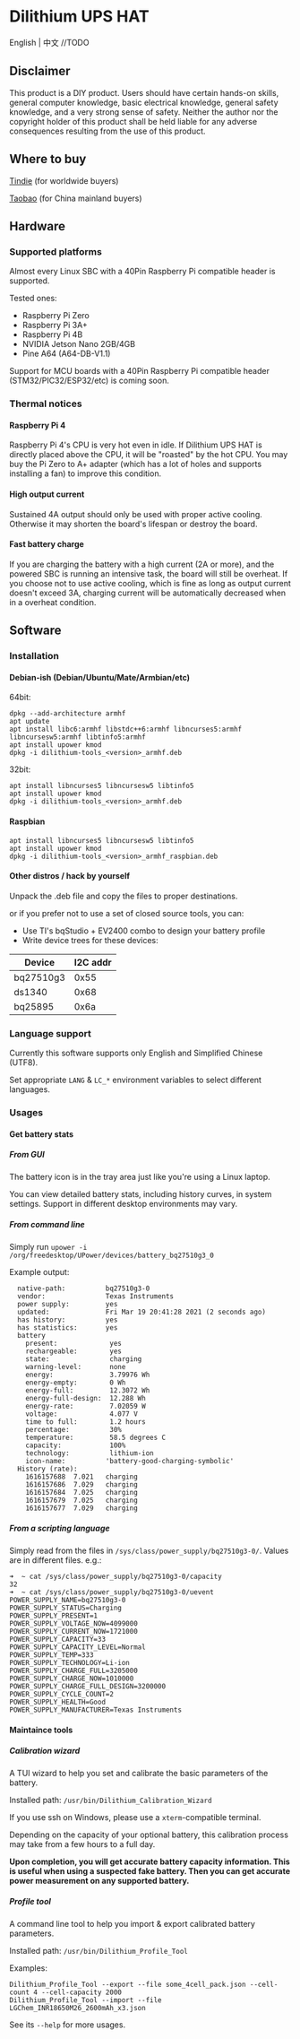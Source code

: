 # Dilithium UPS HAT

English | 中文 //TODO

## Disclaimer
This product is a DIY product. Users should have certain hands-on skills, general computer knowledge, basic electrical knowledge, general safety knowledge, and a very strong sense of safety. Neither the author nor the copyright holder of this product shall be held liable for any adverse consequences resulting from the use of this product.

## Where to buy
[Tindie](https://www.tindie.com/products/sudomaker/dilithium-mini-ups-hat/) (for worldwide buyers)

[Taobao](https://item.taobao.com/item.htm?id=636945235597) (for China mainland buyers)

## Hardware
### Supported platforms
Almost every Linux SBC with a 40Pin Raspberry Pi compatible header is supported.

Tested ones:
- Raspberry Pi Zero
- Raspberry Pi 3A+
- Raspberry Pi 4B
- NVIDIA Jetson Nano 2GB/4GB
- Pine A64 (A64-DB-V1.1)

Support for MCU boards with a 40Pin Raspberry Pi compatible header (STM32/PIC32/ESP32/etc) is coming soon.

### Thermal notices
#### Raspberry Pi 4
Raspberry Pi 4's CPU is very hot even in idle. If Dilithium UPS HAT is directly placed above the CPU, it will be "roasted" by the hot CPU. You may buy the Pi Zero to A+ adapter (which has a lot of holes and supports installing a fan) to improve this condition.

#### High output current
Sustained 4A output should only be used with proper active cooling. Otherwise it may shorten the board's lifespan or destroy the board.

#### Fast battery charge
If you are charging the battery with a high current (2A or more), and the powered SBC is running an intensive task, the board will still be overheat. If you choose not to use active cooling, which is fine as long as output current doesn't exceed 3A, charging current will be automatically decreased when in a overheat condition. 

## Software

### Installation
#### Debian-ish (Debian/Ubuntu/Mate/Armbian/etc)
64bit:
```
dpkg --add-architecture armhf
apt update
apt install libc6:armhf libstdc++6:armhf libncurses5:armhf libncursesw5:armhf libtinfo5:armhf
apt install upower kmod
dpkg -i dilithium-tools_<version>_armhf.deb
```
32bit:
```
apt install libncurses5 libncursesw5 libtinfo5
apt install upower kmod
dpkg -i dilithium-tools_<version>_armhf.deb
```

#### Raspbian
```
apt install libncurses5 libncursesw5 libtinfo5
apt install upower kmod
dpkg -i dilithium-tools_<version>_armhf_raspbian.deb
```

#### Other distros / hack by yourself
Unpack the .deb file and copy the files to proper destinations.

or if you prefer not to use a set of closed source tools, you can:
- Use TI's bqStudio + EV2400 combo to design your battery profile
- Write device trees for these devices:

|Device|I2C addr|
|---|---|
|bq27510g3|0x55|
|ds1340|0x68|
|bq25895|0x6a|

### Language support
Currently this software supports only English and Simplified Chinese (UTF8).

Set appropriate `LANG` & `LC_*` environment variables to select different languages.

### Usages
#### Get battery stats
##### From GUI
The battery icon is in the tray area just like you're using a Linux laptop.

You can view detailed battery stats, including history curves, in system settings. Support in different desktop environments may vary.

##### From command line
Simply run `upower -i /org/freedesktop/UPower/devices/battery_bq27510g3_0`

Example output:
```
  native-path:          bq27510g3-0
  vendor:               Texas Instruments
  power supply:         yes
  updated:              Fri Mar 19 20:41:28 2021 (2 seconds ago)
  has history:          yes
  has statistics:       yes
  battery
    present:             yes
    rechargeable:        yes
    state:               charging
    warning-level:       none
    energy:              3.79976 Wh
    energy-empty:        0 Wh
    energy-full:         12.3072 Wh
    energy-full-design:  12.288 Wh
    energy-rate:         7.02059 W
    voltage:             4.077 V
    time to full:        1.2 hours
    percentage:          30%
    temperature:         58.5 degrees C
    capacity:            100%
    technology:          lithium-ion
    icon-name:          'battery-good-charging-symbolic'
  History (rate):
    1616157688  7.021   charging
    1616157686  7.029   charging
    1616157684  7.025   charging
    1616157679  7.025   charging
    1616157677  7.029   charging
```
##### From a scripting language
Simply read from the files in `/sys/class/power_supply/bq27510g3-0/`. Values are in different files.
e.g.:
```
➜  ~ cat /sys/class/power_supply/bq27510g3-0/capacity 
32
➜  ~ cat /sys/class/power_supply/bq27510g3-0/uevent
POWER_SUPPLY_NAME=bq27510g3-0
POWER_SUPPLY_STATUS=Charging
POWER_SUPPLY_PRESENT=1
POWER_SUPPLY_VOLTAGE_NOW=4099000
POWER_SUPPLY_CURRENT_NOW=1721000
POWER_SUPPLY_CAPACITY=33
POWER_SUPPLY_CAPACITY_LEVEL=Normal
POWER_SUPPLY_TEMP=333
POWER_SUPPLY_TECHNOLOGY=Li-ion
POWER_SUPPLY_CHARGE_FULL=3205000
POWER_SUPPLY_CHARGE_NOW=1010000
POWER_SUPPLY_CHARGE_FULL_DESIGN=3200000
POWER_SUPPLY_CYCLE_COUNT=2
POWER_SUPPLY_HEALTH=Good
POWER_SUPPLY_MANUFACTURER=Texas Instruments
```

#### Maintaince tools
##### Calibration wizard
A TUI wizard to help you set and calibrate the basic parameters of the battery.

Installed path: `/usr/bin/Dilithium_Calibration_Wizard`

If you use ssh on Windows, please use a `xterm`-compatible terminal.

Depending on the capacity of your optional battery, this calibration process may take from a few hours to a full day.

**Upon completion, you will get accurate battery capacity information. This is useful when using a suspected fake battery. Then you can get accurate power measurement on any supported battery.**

##### Profile tool
A command line tool to help you import & export calibrated battery parameters.

Installed path: `/usr/bin/Dilithium_Profile_Tool`

Examples:
```
Dilithium_Profile_Tool --export --file some_4cell_pack.json --cell-count 4 --cell-capacity 2000
Dilithium_Profile_Tool --import --file LGChem_INR18650M26_2600mAh_x3.json
```

See its `--help` for more usages.

